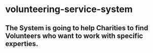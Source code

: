 # volunteering-service-system
## The System is going to help Charities to find Volunteers who want to work with specific experties.
